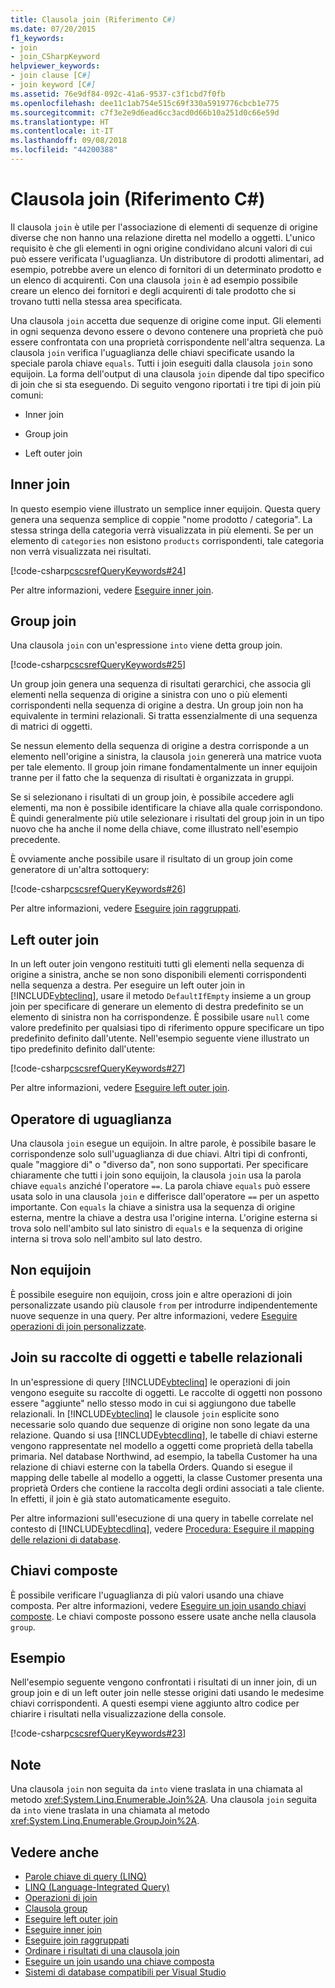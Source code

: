 ```yaml
---
title: Clausola join (Riferimento C#)
ms.date: 07/20/2015
f1_keywords:
- join
- join_CSharpKeyword
helpviewer_keywords:
- join clause [C#]
- join keyword [C#]
ms.assetid: 76e9df84-092c-41a6-9537-c3f1cbd7f0fb
ms.openlocfilehash: dee11c1ab754e515c69f330a5919776cbcb1e775
ms.sourcegitcommit: c7f3e2e9d6ead6cc3acd0d66b10a251d0c66e59d
ms.translationtype: HT
ms.contentlocale: it-IT
ms.lasthandoff: 09/08/2018
ms.locfileid: "44200388"
---
```

# <a name="join-clause-c-reference"></a>Clausola join (Riferimento C#)

Il clausola `join` è utile per l'associazione di elementi di sequenze di origine diverse che non hanno una relazione diretta nel modello a oggetti. L'unico requisito è che gli elementi in ogni origine condividano alcuni valori di cui può essere verificata l'uguaglianza. Un distributore di prodotti alimentari, ad esempio, potrebbe avere un elenco di fornitori di un determinato prodotto e un elenco di acquirenti. Con una clausola `join` è ad esempio possibile creare un elenco dei fornitori e degli acquirenti di tale prodotto che si trovano tutti nella stessa area specificata.

Una clausola `join` accetta due sequenze di origine come input. Gli elementi in ogni sequenza devono essere o devono contenere una proprietà che può essere confrontata con una proprietà corrispondente nell'altra sequenza. La clausola `join` verifica l'uguaglianza delle chiavi specificate usando la speciale parola chiave `equals`. Tutti i join eseguiti dalla clausola `join` sono equijoin. La forma dell'output di una clausola `join` dipende dal tipo specifico di join che si sta eseguendo. Di seguito vengono riportati i tre tipi di join più comuni:

- Inner join

- Group join

- Left outer join

## <a name="inner-join"></a>Inner join

In questo esempio viene illustrato un semplice inner equijoin. Questa query genera una sequenza semplice di coppie "nome prodotto / categoria". La stessa stringa della categoria verrà visualizzata in più elementi. Se per un elemento di `categories` non esistono `products` corrispondenti, tale categoria non verrà visualizzata nei risultati.

[!code-csharp[cscsrefQueryKeywords#24](~/samples/snippets/csharp/VS_Snippets_VBCSharp/CsCsrefQueryKeywords/CS/Join.cs#24)]

Per altre informazioni, vedere [Eseguire inner join](../../linq/perform-inner-joins.md).

## <a name="group-join"></a>Group join

Una clausola `join` con un'espressione `into` viene detta group join.

[!code-csharp[cscsrefQueryKeywords#25](~/samples/snippets/csharp/VS_Snippets_VBCSharp/CsCsrefQueryKeywords/CS/Join.cs#25)]

Un group join genera una sequenza di risultati gerarchici, che associa gli elementi nella sequenza di origine a sinistra con uno o più elementi corrispondenti nella sequenza di origine a destra. Un group join non ha equivalente in termini relazionali. Si tratta essenzialmente di una sequenza di matrici di oggetti.

Se nessun elemento della sequenza di origine a destra corrisponde a un elemento nell'origine a sinistra, la clausola `join` genererà una matrice vuota per tale elemento. Il group join rimane fondamentalmente un inner equijoin tranne per il fatto che la sequenza di risultati è organizzata in gruppi.

Se si selezionano i risultati di un group join, è possibile accedere agli elementi, ma non è possibile identificare la chiave alla quale corrispondono. È quindi generalmente più utile selezionare i risultati del group join in un tipo nuovo che ha anche il nome della chiave, come illustrato nell'esempio precedente.

È ovviamente anche possibile usare il risultato di un group join come generatore di un'altra sottoquery:

[!code-csharp[cscsrefQueryKeywords#26](~/samples/snippets/csharp/VS_Snippets_VBCSharp/CsCsrefQueryKeywords/CS/Join.cs#26)]

Per altre informazioni, vedere [Eseguire join raggruppati](../../linq/perform-grouped-joins.md).

## <a name="left-outer-join"></a>Left outer join

In un left outer join vengono restituiti tutti gli elementi nella sequenza di origine a sinistra, anche se non sono disponibili elementi corrispondenti nella sequenza a destra. Per eseguire un left outer join in [!INCLUDE[vbteclinq](~/includes/vbteclinq-md.md)], usare il metodo `DefaultIfEmpty` insieme a un group join per specificare di generare un elemento di destra predefinito se un elemento di sinistra non ha corrispondenze. È possibile usare `null` come valore predefinito per qualsiasi tipo di riferimento oppure specificare un tipo predefinito definito dall'utente. Nell'esempio seguente viene illustrato un tipo predefinito definito dall'utente:

[!code-csharp[cscsrefQueryKeywords#27](~/samples/snippets/csharp/VS_Snippets_VBCSharp/CsCsrefQueryKeywords/CS/Join.cs#27)]

Per altre informazioni, vedere [Eseguire left outer join](../../linq/perform-left-outer-joins.md).

## <a name="the-equals-operator"></a>Operatore di uguaglianza

Una clausola `join` esegue un equijoin. In altre parole, è possibile basare le corrispondenze solo sull'uguaglianza di due chiavi. Altri tipi di confronti, quale "maggiore di" o "diverso da", non sono supportati. Per specificare chiaramente che tutti i join sono equijoin, la clausola `join` usa la parola chiave `equals` anziché l'operatore `==`. La parola chiave `equals` può essere usata solo in una clausola `join` e differisce dall'operatore `==` per un aspetto importante. Con `equals` la chiave a sinistra usa la sequenza di origine esterna, mentre la chiave a destra usa l'origine interna. L'origine esterna si trova solo nell'ambito sul lato sinistro di `equals` e la sequenza di origine interna si trova solo nell'ambito sul lato destro.

## <a name="non-equijoins"></a>Non equijoin

È possibile eseguire non equijoin, cross join e altre operazioni di join personalizzate usando più clausole `from` per introdurre indipendentemente nuove sequenze in una query. Per altre informazioni, vedere [Eseguire operazioni di join personalizzate](../../linq/perform-custom-join-operations.md).

## <a name="joins-on-object-collections-vs-relational-tables"></a>Join su raccolte di oggetti e tabelle relazionali

In un'espressione di query [!INCLUDE[vbteclinq](~/includes/vbteclinq-md.md)] le operazioni di join vengono eseguite su raccolte di oggetti. Le raccolte di oggetti non possono essere "aggiunte" nello stesso modo in cui si aggiungono due tabelle relazionali. In [!INCLUDE[vbteclinq](~/includes/vbteclinq-md.md)] le clausole `join` esplicite sono necessarie solo quando due sequenze di origine non sono legate da una relazione. Quando si usa [!INCLUDE[vbtecdlinq](~/includes/vbtecdlinq-md.md)], le tabelle di chiavi esterne vengono rappresentate nel modello a oggetti come proprietà della tabella primaria. Nel database Northwind, ad esempio, la tabella Customer ha una relazione di chiavi esterne con la tabella Orders. Quando si esegue il mapping delle tabelle al modello a oggetti, la classe Customer presenta una proprietà Orders che contiene la raccolta degli ordini associati a tale cliente. In effetti, il join è già stato automaticamente eseguito.

Per altre informazioni sull'esecuzione di una query in tabelle correlate nel contesto di [!INCLUDE[vbtecdlinq](~/includes/vbtecdlinq-md.md)], vedere [Procedura: Eseguire il mapping delle relazioni di database](../../../framework/data/adonet/sql/linq/how-to-map-database-relationships.md).

## <a name="composite-keys"></a>Chiavi composte

È possibile verificare l'uguaglianza di più valori usando una chiave composta. Per altre informazioni, vedere [Eseguire un join usando chiavi composte](../../linq/join-by-using-composite-keys.md). Le chiavi composte possono essere usate anche nella clausola `group`.

## <a name="example"></a>Esempio

Nell'esempio seguente vengono confrontati i risultati di un inner join, di un group join e di un left outer join nelle stesse origini dati usando le medesime chiavi corrispondenti. A questi esempi viene aggiunto altro codice per chiarire i risultati nella visualizzazione della console.

[!code-csharp[cscsrefQueryKeywords#23](~/samples/snippets/csharp/VS_Snippets_VBCSharp/CsCsrefQueryKeywords/CS/Join.cs#23)]

## <a name="remarks"></a>Note

Una clausola `join` non seguita da `into` viene traslata in una chiamata al metodo <xref:System.Linq.Enumerable.Join%2A>. Una clausola `join` seguita da `into` viene traslata in una chiamata al metodo <xref:System.Linq.Enumerable.GroupJoin%2A>.

## <a name="see-also"></a>Vedere anche

- [Parole chiave di query (LINQ)](query-keywords.md)
- [LINQ (Language-Integrated Query)](../../linq/index.md)
- [Operazioni di join](../../programming-guide/concepts/linq/join-operations.md)
- [Clausola group](group-clause.md)
- [Eseguire left outer join](../../linq/perform-left-outer-joins.md)
- [Eseguire inner join](../../linq/perform-inner-joins.md)
- [Eseguire join raggruppati](../../linq/perform-grouped-joins.md)
- [Ordinare i risultati di una clausola join](../../linq/order-the-results-of-a-join-clause.md)
- [Eseguire un join usando una chiave composta](../../linq/join-by-using-composite-keys.md)
- [Sistemi di database compatibili per Visual Studio](/visualstudio/data-tools/installing-database-systems-tools-and-samples)